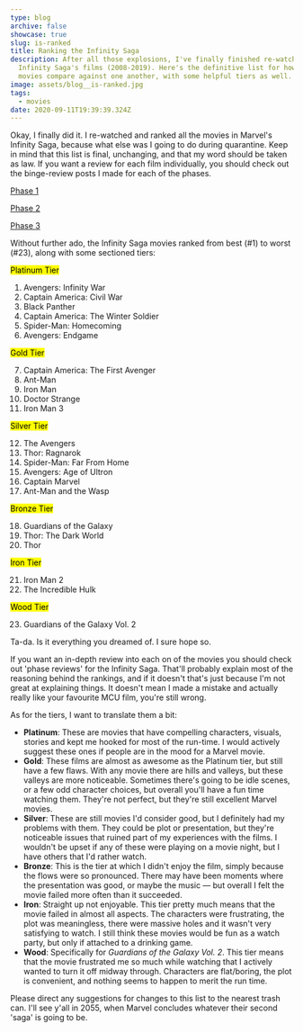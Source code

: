 ```yaml
---
type: blog
archive: false
showcase: true
slug: is-ranked
title: Ranking the Infinity Saga
description: After all those explosions, I've finally finished re-watching the
  Infinity Saga's films (2008-2019). Here's the definitive list for how those
  movies compare against one another, with some helpful tiers as well.
image: assets/blog__is-ranked.jpg
tags:
  - movies
date: 2020-09-11T19:39:39.324Z
---
```

Okay, I finally did it. I re-watched and ranked all the movies in Marvel's Infinity Saga, because what else was I going to do during quarantine. Keep in mind that this list is final, unchanging, and that my word should be taken as law. If you want a review for each film individually, you should check out the binge-review posts I made for each of the phases.

[Phase 1](https://www.leander.xyz/blog/is-phase-1)

[Phase 2](https://www.leander.xyz/blog/is-phase-2)

[Phase 3](https://www.leander.xyz/blog/is-phase-3)

Without further ado, the Infinity Saga movies ranked from best (#1) to worst (#23), along with some sectioned tiers: 

<mark>Platinum Tier</mark>

1. Avengers: Infinity War
2. Captain America: Civil War
3. Black Panther
4. Captain America: The Winter Soldier
5. Spider-Man: Homecoming
6. Avengers: Endgame

<mark>Gold Tier</mark>

7. Captain America: The First Avenger
8. Ant-Man
9. Iron Man
10. Doctor Strange
11. Iron Man 3

<mark>Silver Tier</mark>

12. The Avengers
13. Thor: Ragnarok
14. Spider-Man: Far From Home
15. Avengers: Age of Ultron
16. Captain Marvel
17. Ant-Man and the Wasp

<mark>Bronze Tier</mark>

18. Guardians of the Galaxy
19. Thor: The Dark World
20. Thor

<mark>Iron Tier</mark>

21. Iron Man 2
22. The Incredible Hulk

<mark>Wood Tier</mark>

23. Guardians of the Galaxy Vol. 2

Ta-da. Is it everything you dreamed of. I sure hope so.

If you want an in-depth review into each on of the movies you should check out 'phase reviews' for the Infinity Saga. That'll probably explain most of the reasoning behind the rankings, and if it doesn't that's just because I'm not great at explaining things. It doesn't mean I made a mistake and actually really like your favourite MCU film, you're still wrong.

As for the tiers, I want to translate them a bit:

* **Platinum**: These are movies that have compelling characters, visuals, stories and kept me hooked for most of the run-time. I would actively suggest these ones if people are in the mood for a Marvel movie.
* **Gold**: These films are almost as awesome as the Platinum tier, but still have a few flaws. With any movie there are hills and valleys, but these valleys are more noticeable. Sometimes there's going to be idle scenes, or a few odd character choices, but overall you'll have a fun time watching them. They're not perfect, but they're still excellent Marvel movies.
* **Silver**: These are still movies I'd consider good, but I definitely had my problems with them. They could be plot or presentation, but they're noticeable issues that ruined part of my experiences with the films. I wouldn't be upset if any of these were playing on a movie night, but I have others that I'd rather watch.
* **Bronze**: This is the tier at which I didn't enjoy the film, simply because the flows were so pronounced. There may have been moments where the presentation was good, or maybe the music — but overall I felt the movie failed more often than it succeeded.
* **Iron**: Straight up not enjoyable. This tier pretty much means that the movie failed in almost all aspects. The characters were frustrating, the plot was meaningless, there were massive holes and it wasn't very satisfying to watch. I still think these movies would be fun as a watch party, but only if attached to a drinking game.
* **Wood**: Specifically for *Guardians of the Galaxy Vol. 2*. This tier means that the movie frustrated me so much while watching that I actively wanted to turn it off midway through. Characters are flat/boring, the plot is convenient, and nothing seems to happen to merit the run time.

Please direct any suggestions for changes to this list to the nearest trash can. I'll see y'all in 2055, when Marvel concludes whatever their second 'saga' is going to be.